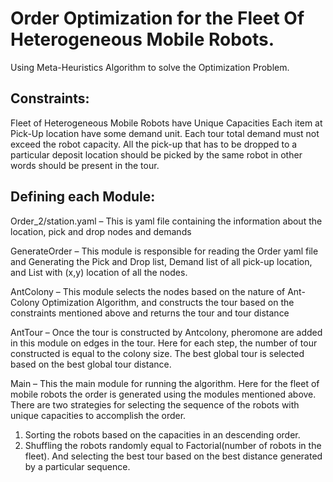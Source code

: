 # Order Optimization for the Fleet Of Heterogeneous Mobile Robots.

Using Meta-Heuristics Algorithm to solve the Optimization Problem. 

## Constraints:

Fleet of Heterogeneous Mobile Robots have Unique Capacities
Each item at Pick-Up location have some demand unit. 
Each tour total demand must not exceed the robot capacity. 
All the pick-up that has to be dropped to a particular deposit location should be picked by the same robot in other words should be present in the tour. 


## Defining each Module:

Order_2/station.yaml – This is yaml file containing the information about the location, pick and drop nodes and demands 

GenerateOrder – This module is responsible for reading the Order yaml file and Generating the Pick and Drop list, Demand list of all pick-up location, and List with (x,y) location of all the nodes. 

AntColony – This module selects the nodes based on the nature of Ant-Colony Optimization Algorithm, and constructs the tour based on the constraints mentioned above and returns the tour and tour distance

AntTour – Once the tour is constructed by Antcolony, pheromone are added in this module on edges in the tour. Here for each step, the number of tour constructed is equal to the colony size. The best global tour is selected based on the best global tour distance. 
 
Main – This the main module for running the algorithm. Here for the fleet of mobile robots the order is generated using the modules mentioned above. There are two strategies for selecting the sequence of the robots with unique capacities to accomplish the order. 

1. Sorting the robots based on the capacities in an descending order.
2. Shuffling the robots randomly equal to Factorial(number of robots in the fleet). And selecting the best tour based on the best distance generated by a particular sequence.
